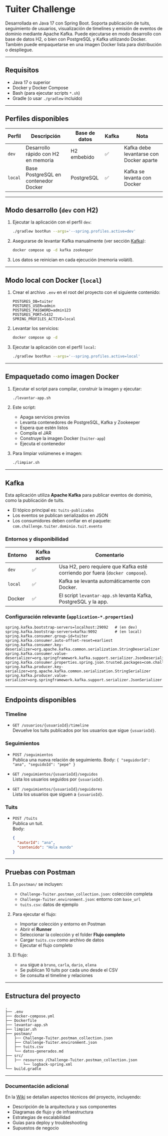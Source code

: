 # Tuiter Challenge

Desarrollada en Java 17 con Spring Boot. Soporta publicación de tuits, seguimiento de usuarios, visualización de timelines y emisión de eventos de dominio mediante Apache Kafka. Puede ejecutarse en modo desarrollo con base de datos H2, o bien con PostgreSQL y Kafka utilizando Docker. También puede empaquetarse en una imagen Docker lista para distribución o despliegue.

---

## Requisitos

- Java 17 o superior
- Docker y Docker Compose
- Bash (para ejecutar scripts `*.sh`)
- Gradle (o usar `./gradlew` incluido)

---

## Perfiles disponibles

| Perfil    | Descripción                               | Base de datos   | Kafka | Nota                                     |
|-----------|--------------------------------------------|-----------------|--------|------------------------------------------|
| `dev`     | Desarrollo rápido con H2 en memoria        | H2 embebido     | ✅     | Kafka debe levantarse con Docker aparte  |
| `local`   | Base PostgreSQL en contenedor Docker       | PostgreSQL      | ✅     | Kafka se levanta con Docker              |

---

## Modo desarrollo (`dev` con H2)

1. Ejecutar la aplicación con el perfil `dev`:
   ```bash
   ./gradlew bootRun --args='--spring.profiles.active=dev'
   ```

2. Asegurarse de levantar Kafka manualmente (ver sección [Kafka](#kafka)):

   ```bash
   docker compose up -d kafka zookeeper
   ```

3. Los datos se reinician en cada ejecución (memoria volátil).

---

## Modo local con Docker (`local`)

1. Crear el archivo `.env` en el root del proyecto con el siguiente contenido:

   ```env
   POSTGRES_DB=tuiter
   POSTGRES_USER=admin
   POSTGRES_PASSWORD=admin123
   POSTGRES_PORT=5432
   SPRING_PROFILES_ACTIVE=local
   ```

2. Levantar los servicios:

   ```bash
   docker compose up -d
   ```

3. Ejecutar la aplicación con el perfil `local`:
   ```bash
   ./gradlew bootRun --args='--spring.profiles.active=local'
   ```

---

## Empaquetado como imagen Docker

1. Ejecutar el script para compilar, construir la imagen y ejecutar:
   ```bash
   ./levantar-app.sh
   ```

2. Este script:
   - Apaga servicios previos
   - Levanta contenedores de PostgreSQL, Kafka y Zookeeper
   - Espera que estén listos
   - Compila el JAR
   - Construye la imagen Docker (`tuiter-app`)
   - Ejecuta el contenedor

3. Para limpiar volúmenes e imagen:
   ```bash
   ./limpiar.sh
   ```

---

## Kafka

Esta aplicación utiliza **Apache Kafka** para publicar eventos de dominio, como la publicación de tuits.

- El tópico principal es: `tuits-publicados`
- Los eventos se publican serializados en JSON
- Los consumidores deben confiar en el paquete: `com.challenge.tuiter.dominio.tuit.evento`

### Entornos y disponibilidad

| Entorno   | Kafka activo | Comentario                                                                          |
|-----------|--------------|--------------------------------------------------------------------------------------|
| `dev`     | ✅           | Usa H2, pero requiere que Kafka esté corriendo por fuera (`docker compose`).        |
| `local`   | ✅           | Kafka se levanta automáticamente con Docker.                                       |
| Docker    | ✅           | El script `levantar-app.sh` levanta Kafka, PostgreSQL y la app.                     |

### Configuración relevante (`application-*.properties`)

```properties
spring.kafka.bootstrap-servers=localhost:29092   # (en dev)
spring.kafka.bootstrap-servers=kafka:9092        # (en local)
spring.kafka.consumer.group-id=tuiter
spring.kafka.consumer.auto-offset-reset=earliest
spring.kafka.consumer.key-deserializer=org.apache.kafka.common.serialization.StringDeserializer
spring.kafka.consumer.value-deserializer=org.springframework.kafka.support.serializer.JsonDeserializer
spring.kafka.consumer.properties.spring.json.trusted.packages=com.challenge.tuiter.dominio.tuit.evento
spring.kafka.producer.key-serializer=org.apache.kafka.common.serialization.StringSerializer
spring.kafka.producer.value-serializer=org.springframework.kafka.support.serializer.JsonSerializer
```

---

## Endpoints disponibles

### Timeline
- `GET /usuarios/{usuarioId}/timeline`  
  Devuelve los tuits publicados por los usuarios que sigue `{usuarioId}`.

### Seguimientos
- `POST /seguimientos`  
  Publica una nueva relación de seguimiento. Body: `{ "seguidorId": "ana", "seguidoId": "pepe" }`

- `GET /seguimientos/{usuarioId}/seguidos`  
  Lista los usuarios seguidos por `{usuarioId}`.

- `GET /seguimientos/{usuarioId}/seguidores`  
  Lista los usuarios que siguen a `{usuarioId}`.

### Tuits
- `POST /tuits`  
  Publica un tuit.  
  Body:
  ```json
  {
    "autorId": "ana",
    "contenido": "Hola mundo"
  }
  ```

---

## Pruebas con Postman

1. En `postman/` se incluyen:

   - `Challenge-Tuiter.postman_collection.json`: colección completa
   - `Challenge-Tuiter.environment.json`: entorno con `base_url`
   - `tuits.csv`: datos de ejemplo

2. Para ejecutar el flujo:

   - Importar colección y entorno en Postman
   - Abrir el **Runner**
   - Seleccionar la colección y el folder **Flujo completo**
   - Cargar `tuits.csv` como archivo de datos
   - Ejecutar el flujo completo

3. El flujo:
   - `ana` sigue a `bruno`, `carla`, `dario`, `elena`
   - Se publican 10 tuits por cada uno desde el CSV
   - Se consulta el timeline y relaciones

---

## Estructura del proyecto

```
.
├── .env
├── docker-compose.yml
├── Dockerfile
├── levantar-app.sh
├── limpiar.sh
├── postman/
│   ├── Challenge-Tuiter.postman_collection.json
│   ├── Challenge-Tuiter.environment.json
│   ├── tuits.csv
│   └── datos-generados.md
├── src/
│   ├── resources /Challenge-Tuiter.postman_collection.json
│       └── logback-spring.xml
└── build.gradle
```

---

### Documentación adicional

En la [Wiki](https://github.com/mdAlvarenga/tuiter/wiki) se detallan aspectos técnicos del proyecto, incluyendo:

- Descripción de la arquitectura y sus componentes
- Diagramas de flujo y de infraestructura
- Estrategias de escalabilidad
- Guías para deploy y troubleshooting
- Supuestos de negocio